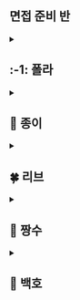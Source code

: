 ## 면접 준비 반

<details>
  <summary><h2> :-1: 폴라 </h2></summary>
</details>

<details>
  <summary><h2> 📄 종이 </h2></summary>
</details>


<details>
  <summary><h2> 🍀 리브 </h2></summary>
</details>


<details>
  <summary><h2> 🦍 짱수 </h2></summary>
</details>


<details>
  <summary><h2> 🐯 백호 </h2></summary>
</details>
